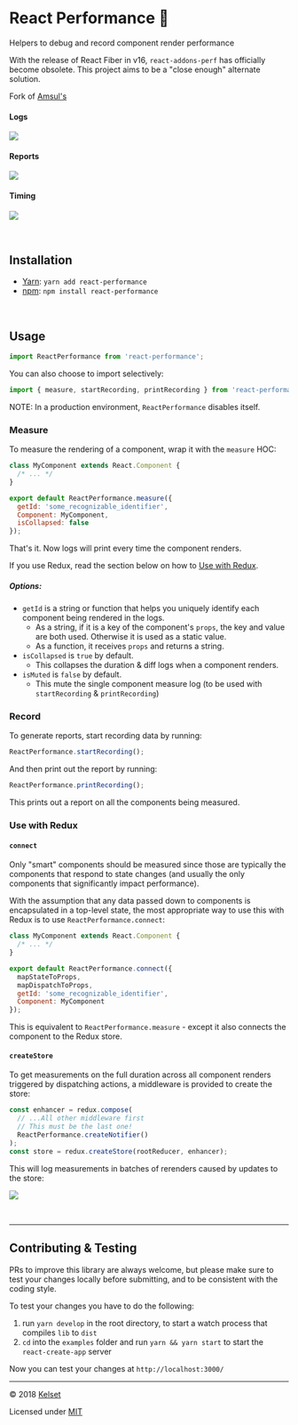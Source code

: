 # React Performance 🚀

Helpers to debug and record component render performance

With the release of React Fiber in v16, `react-addons-perf` has officially become obsolete. This project aims to be a "close enough" alternate solution.

Fork of [Amsul's](https://github.com/amsul/react-performance)

#### Logs

![](docs/renders.png)

#### Reports

![](docs/report.png)

#### Timing

![](docs/timing.png)

<br />

## Installation

* [Yarn](https://yarnpkg.com): `yarn add react-performance`
* [npm](https://www.npmjs.com): `npm install react-performance`

<br />

## Usage

```js
import ReactPerformance from 'react-performance';
```

You can also choose to import selectively:

```js
import { measure, startRecording, printRecording } from 'react-performance';
```

NOTE: In a production environment, `ReactPerformance` disables itself.

### Measure

To measure the rendering of a component, wrap it with the `measure` HOC:

```js
class MyComponent extends React.Component {
  /* ... */
}

export default ReactPerformance.measure({
  getId: 'some_recognizable_identifier',
  Component: MyComponent,
  isCollapsed: false
});
```

That's it. Now logs will print every time the component renders.

If you use Redux, read the section below on how to [Use with Redux](#use-with-redux).

##### Options:

* `getId` is a string or function that helps you uniquely identify each component being rendered in the logs.
  * As a string, if it is a key of the component's `props`, the key and value are both used. Otherwise it is used as a static value.
  * As a function, it receives `props` and returns a string.
* `isCollapsed` is `true` by default.
  * This collapses the duration & diff logs when a component renders.
* `isMuted` is `false` by default.
  * This mute the single component measure log (to be used with `startRecording` & `printRecording`)

### Record

To generate reports, start recording data by running:

```js
ReactPerformance.startRecording();
```

And then print out the report by running:

```js
ReactPerformance.printRecording();
```

This prints out a report on all the components being measured.

### Use with Redux

#### `connect`

Only "smart" components should be measured since those are typically the components that respond to state changes (and usually the only components that significantly impact performance).

With the assumption that any data passed down to components is encapsulated in a top-level state, the most appropriate way to use this with Redux is to use `ReactPerformance.connect`:

```js
class MyComponent extends React.Component {
  /* ... */
}

export default ReactPerformance.connect({
  mapStateToProps,
  mapDispatchToProps,
  getId: 'some_recognizable_identifier',
  Component: MyComponent
});
```

This is equivalent to `ReactPerformance.measure` - except it also connects the component to the Redux store.

#### `createStore`

To get measurements on the full duration across all component renders triggered by dispatching actions, a middleware is provided to create the store:

```js
const enhancer = redux.compose(
  // ...All other middleware first
  // This must be the last one!
  ReactPerformance.createNotifier()
);
const store = redux.createStore(rootReducer, enhancer);
```

This will log measurements in batches of rerenders caused by updates to the store:

![](docs/notifying.png)

<br />

---

## Contributing & Testing

PRs to improve this library are always welcome, but please make sure to test your changes locally before submitting, and to be consistent with the coding style.

To test your changes you have to do the following:

1. run `yarn develop` in the root directory, to start a watch process that compiles `lib` to `dist`
1. `cd` into the `examples` folder and run `yarn && yarn start` to start the `react-create-app` server

Now you can test your changes at `http://localhost:3000/`

---

© 2018 [Kelset](http://twitter.com/kelset)

Licensed under [MIT](http://amsul.ca/MIT)
